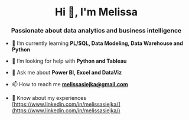 <h1 align="center">Hi 👋, I'm Melissa</h1>
<h3 align="center">Passionate about data analytics and business intelligence</h3>

- 🌱 I’m currently learning **PL/SQL, Data Modeling, Data Warehouse and Python**

- 🤝 I’m looking for help with **Python and Tableau**

- 💬 Ask me about **Power BI, Excel and DataViz**

- 📫 How to reach me **melissasiejka@gmail.com**

- 📄 Know about my experiences [https://www.linkedin.com/in/melissasiejka/](https://www.linkedin.com/in/melissasiejka/)
